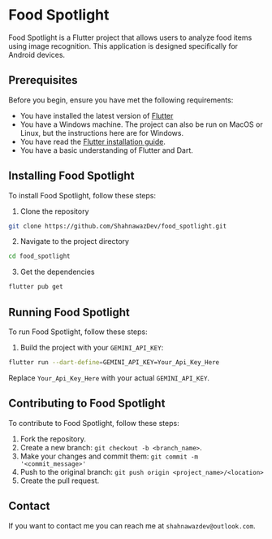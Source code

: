 # Food Spotlight

Food Spotlight is a Flutter project that allows users to analyze food items using image recognition. This application is designed specifically for Android devices.

## Prerequisites

Before you begin, ensure you have met the following requirements:

* You have installed the latest version of [Flutter](https://flutter.dev/docs/get-started/install)
* You have a Windows machine. The project can also be run on MacOS or Linux, but the instructions here are for Windows.
* You have read the [Flutter installation guide](https://flutter.dev/docs/get-started/install).
* You have a basic understanding of Flutter and Dart.

## Installing Food Spotlight

To install Food Spotlight, follow these steps:

1. Clone the repository
```bash
git clone https://github.com/ShahnawazDev/food_spotlight.git
```
2. Navigate to the project directory
```bash
cd food_spotlight
```
3. Get the dependencies
```bash
flutter pub get
```

## Running Food Spotlight

To run Food Spotlight, follow these steps:

1. Build the project with your `GEMINI_API_KEY`:
```bash
flutter run --dart-define=GEMINI_API_KEY=Your_Api_Key_Here
```
Replace `Your_Api_Key_Here` with your actual `GEMINI_API_KEY`.

## Contributing to Food Spotlight

To contribute to Food Spotlight, follow these steps:

1. Fork the repository.
2. Create a new branch: `git checkout -b <branch_name>`.
3. Make your changes and commit them: `git commit -m '<commit_message>'`
4. Push to the original branch: `git push origin <project_name>/<location>`
5. Create the pull request.

## Contact

If you want to contact me you can reach me at `shahnawazdev@outlook.com`.




